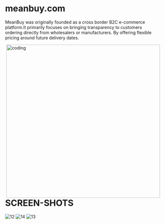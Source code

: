 # meanbuy.com

MeanBuy was originally founded as a cross border B2C e-commerce platform.It primarily focuses on bringing transparency to customers ordering directly from wholesalers or manufacturers. By offering flexible pricing around future delivery dates.

<img align="right" alt="coding" width="500" src='https://d64lkarmo2mrq.cloudfront.net/baselogo.png'>

# SCREEN-SHOTS
<div>
  <img src="https://user-images.githubusercontent.com/107465553/215099346-b60e3690-b2bd-4a11-becf-1680b700a1c2.png" alt="12" border="0" />
  <img src="https://user-images.githubusercontent.com/107465553/215099336-59b19da6-7fdb-4a74-a008-5c1d5b438eb6.png" alt="14" border="0" />
  <img src="https://user-images.githubusercontent.com/107465553/215099348-f9d39223-c2d4-4c96-b557-ac6f0263491b.png" alt="13" border="0" />
</div>
